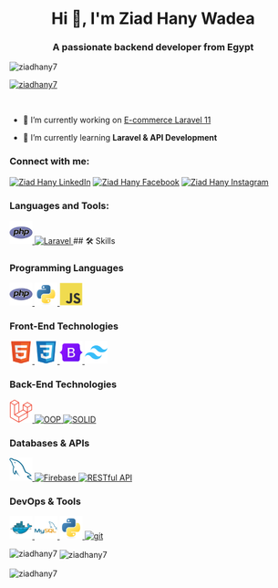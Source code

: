 <h1 align="center">Hi 👋, I'm Ziad Hany Wadea</h1>
<h3 align="center">A passionate backend developer from Egypt</h3>

<p align="left"> <img src="https://komarev.com/ghpvc/?username=ziadhany7&label=Profile%20views&color=0e75b6&style=flat" alt="ziadhany7" /> </p>

<p align="left"> <a href="https://github.com/ryo-ma/github-profile-trophy"><img src="https://github-profile-trophy.vercel.app/?username=ziadhany7" alt="ziadhany7" /></a> </p>

<p align="left"> <a href="https://twitter.com/" target="blank"><img src="https://img.shields.io/twitter/follow/?logo=twitter&style=for-the-badge" alt="" /></a> </p>

- 🔬 I’m currently working on [E-commerce Laravel 11](https://github.com/ziadhany7/Laravel-11-E-Commerce)

- 🌟 I’m currently learning **Laravel & API Development**

<h3 align="left">Connect with me:</h3>
<p align="left">
<a href="https://www.linkedin.com/in/ziad-hany-479092291/" target="blank"><img align="center" src="https://raw.githubusercontent.com/rahuldkjain/github-profile-readme-generator/master/src/images/icons/Social/linked-in-alt.svg" alt="Ziad Hany LinkedIn" height="30" width="40" /></a>
<a href="https://www.facebook.com/ziad.hany.wadee" target="blank"><img align="center" src="https://raw.githubusercontent.com/rahuldkjain/github-profile-readme-generator/master/src/images/icons/Social/facebook.svg" alt="Ziad Hany Facebook" height="30" width="40" /></a>
<a href="https://www.instagram.com/zizohany2003/" target="blank"><img align="center" src="https://raw.githubusercontent.com/rahuldkjain/github-profile-readme-generator/master/src/images/icons/Social/instagram.svg" alt="Ziad Hany Instagram" height="30" width="40" /></a>
</p>

<h3 align="left">Languages and Tools:</h3>
<p align="left"> 
<a href="https://www.php.net" target="_blank" rel="noreferrer"> <img src="https://raw.githubusercontent.com/devicons/devicon/master/icons/php/php-original.svg" alt="php" width="40" height="40"/> </a>
<a href="https://laravel.com/" target="_blank" rel="noreferrer"> <img src="https://laravel.com//img/logomark.min.svg" alt="Laravel" width="40" height="40"/>
 </a>
 ## 🛠 Skills

### Programming Languages  
<a href="https://www.php.net" target="_blank" rel="noreferrer"> 
  <img src="https://raw.githubusercontent.com/devicons/devicon/master/icons/php/php-original.svg" alt="PHP" width="40" height="40"/> 
</a>
<a href="https://www.python.org" target="_blank" rel="noreferrer"> 
  <img src="https://raw.githubusercontent.com/devicons/devicon/master/icons/python/python-original.svg" alt="Python" width="40" height="40"/> 
</a>
<a href="https://developer.mozilla.org/en-US/docs/Web/JavaScript" target="_blank" rel="noreferrer"> 
  <img src="https://raw.githubusercontent.com/devicons/devicon/master/icons/javascript/javascript-original.svg" alt="JavaScript" width="40" height="40"/> 
</a>

### Front-End Technologies  
<a href="https://developer.mozilla.org/en-US/docs/Web/HTML" target="_blank" rel="noreferrer"> 
  <img src="https://raw.githubusercontent.com/devicons/devicon/master/icons/html5/html5-original.svg" alt="HTML" width="40" height="40"/> 
</a>
<a href="https://developer.mozilla.org/en-US/docs/Web/CSS" target="_blank" rel="noreferrer"> 
  <img src="https://raw.githubusercontent.com/devicons/devicon/master/icons/css3/css3-original.svg" alt="CSS" width="40" height="40"/> 
</a>
<a href="https://getbootstrap.com" target="_blank" rel="noreferrer"> 
  <img src="https://raw.githubusercontent.com/devicons/devicon/master/icons/bootstrap/bootstrap-original.svg" alt="Bootstrap" width="40" height="40"/> 
</a>
<a href="https://tailwindcss.com" target="_blank" rel="noreferrer"> 
  <img src="https://raw.githubusercontent.com/devicons/devicon/master/icons/tailwindcss/tailwindcss-plain.svg" alt="Tailwind CSS" width="40" height="40"/> 
</a>

### Back-End Technologies  
<a href="https://laravel.com" target="_blank" rel="noreferrer"> 
  <img src="https://raw.githubusercontent.com/devicons/devicon/master/icons/laravel/laravel-original.svg" alt="Laravel" width="40" height="40"/> 
</a>
<a href="https://www.php.net/manual/en/language.oop5.php" target="_blank" rel="noreferrer"> 
  <img src="https://upload.wikimedia.org/wikipedia/commons/9/99/OO_Programming.svg" alt="OOP" width="40" height="40"/> 
</a>
<a href="https://en.wikipedia.org/wiki/SOLID" target="_blank" rel="noreferrer"> 
  <img src="https://upload.wikimedia.org/wikipedia/commons/thumb/1/18/ISO_C%2B%2B_Logo.svg/2048px-ISO_C%2B%2B_Logo.svg.png" alt="SOLID" width="40" height="40"/> 
</a>

### Databases & APIs  
<a href="https://www.mysql.com" target="_blank" rel="noreferrer"> 
  <img src="https://raw.githubusercontent.com/devicons/devicon/master/icons/mysql/mysql-original.svg" alt="MySQL" width="40" height="40"/> 
</a>
<a href="https://firebase.google.com" target="_blank" rel="noreferrer"> 
  <img src="https://www.vectorlogo.zone/logos/firebase/firebase-icon.svg" alt="Firebase" width="40" height="40"/> 
</a>
<a href="https://restfulapi.net" target="_blank" rel="noreferrer"> 
  <img src="https://www.svgrepo.com/show/354200/rest-api.svg" alt="RESTful API" width="40" height="40"/> 
</a>

### DevOps & Tools  
<a href="https://www.docker.com" target="_blank" rel="noreferrer"> 
  <img src="https://raw.githubusercontent.com/devicons/devicon/master/icons/docker/docker-original.svg" alt="Docker" width="40" height="40"/> 
</a>
<!-- <a href="https://dotnet.microsoft.com/" target="_blank" rel="noreferrer"> <img src="https://raw.githubusercontent.com/devicons/devicon/master/icons/dot-net/dot-net-original.svg" alt="dotnet" width="40" height="40"/> </a> -->
<a href="https://www.mysql.com/" target="_blank" rel="noreferrer"> <img src="https://raw.githubusercontent.com/devicons/devicon/master/icons/mysql/mysql-original-wordmark.svg" alt="mysql" width="40" height="40"/> </a>
<a href="https://www.python.org" target="_blank" rel="noreferrer"> <img src="https://raw.githubusercontent.com/devicons/devicon/master/icons/python/python-original.svg" alt="python" width="40" height="40"/> </a>
<a href="https://git-scm.com/" target="_blank" rel="noreferrer"> <img src="https://www.vectorlogo.zone/logos/git-scm/git-scm-icon.svg" alt="git" width="40" height="40"/> </a>
</p>

<p><img align="left" src="https://github-readme-stats.vercel.app/api/top-langs?username=ziadhany7&show_icons=true&locale=en&layout=compact" alt="ziadhany7" /></p>

<p>&nbsp;<img align="center" src="https://github-readme-stats.vercel.app/api?username=ziadhany7&show_icons=true&locale=en" alt="ziadhany7" /></p>

<p><img align="center" src="https://github-readme-streak-stats.herokuapp.com/?user=ziadhany7&" alt="ziadhany7" /></p>
